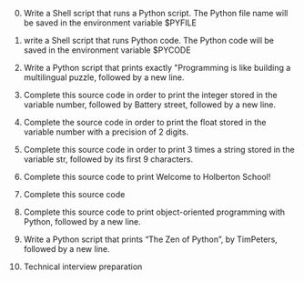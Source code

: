 0. Write a Shell script that runs a Python script.
The Python file name will be saved in the environment variable $PYFILE

1. write a Shell script that runs Python code.
The Python code will be saved in the environment variable $PYCODE

2. Write a Python script that prints exactly "Programming is like building a multilingual puzzle, followed by a new line.

3. Complete this source code in order to print the integer stored in the variable number, followed by Battery street, followed by a new line.

4. Complete the source code in order to print the float stored in the variable number with a precision of 2 digits.

5. Complete this source code in order to print 3 times a string stored in the variable str, followed by its first 9 characters.

6. Complete this source code to print Welcome to Holberton School!

7. Complete this source code

8. Complete this source code to print object-oriented programming with Python, followed by a new line.

9. Write a Python script that prints “The Zen of Python”, by TimPeters, followed by a new line.

10. Technical interview preparation
